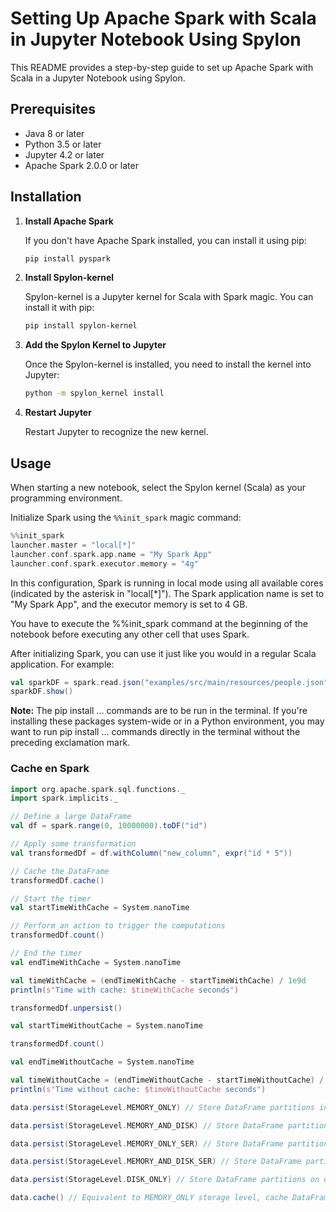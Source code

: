 # Setting Up Apache Spark with Scala in Jupyter Notebook Using Spylon

This README provides a step-by-step guide to set up Apache Spark with Scala in a Jupyter Notebook using Spylon.

## Prerequisites

- Java 8 or later
- Python 3.5 or later
- Jupyter 4.2 or later
- Apache Spark 2.0.0 or later

## Installation

1. **Install Apache Spark**

    If you don't have Apache Spark installed, you can install it using pip:

    ```bash
    pip install pyspark
    ```

2. **Install Spylon-kernel**

    Spylon-kernel is a Jupyter kernel for Scala with Spark magic. You can install it with pip:

    ```bash
    pip install spylon-kernel
    ```

3. **Add the Spylon Kernel to Jupyter**

    Once the Spylon-kernel is installed, you need to install the kernel into Jupyter:

    ```bash
    python -m spylon_kernel install
    ```

4. **Restart Jupyter**

    Restart Jupyter to recognize the new kernel.

## Usage

When starting a new notebook, select the Spylon kernel (Scala) as your programming environment.

Initialize Spark using the `%%init_spark` magic command:

```scala
%%init_spark
launcher.master = "local[*]"
launcher.conf.spark.app.name = "My Spark App"
launcher.conf.spark.executor.memory = "4g"
```
In this configuration, Spark is running in local mode using all available cores (indicated by the asterisk in "local[*]"). The Spark application name is set to "My Spark App", and the executor memory is set to 4 GB.

You have to execute the %%init_spark command at the beginning of the notebook before executing any other cell that uses Spark.

After initializing Spark, you can use it just like you would in a regular Scala application. For example:

```scala
val sparkDF = spark.read.json("examples/src/main/resources/people.json")
sparkDF.show()
```
<b>Note:</b> The pip install ... commands are to be run in the terminal. If you're installing these packages system-wide or in a Python environment, you may want to run pip install ... commands directly in the terminal without the preceding exclamation mark.


### Cache en Spark 

```scala
import org.apache.spark.sql.functions._
import spark.implicits._

// Define a large DataFrame
val df = spark.range(0, 10000000).toDF("id")

// Apply some transformation
val transformedDf = df.withColumn("new_column", expr("id * 5"))

// Cache the DataFrame
transformedDf.cache()

// Start the timer
val startTimeWithCache = System.nanoTime

// Perform an action to trigger the computations
transformedDf.count()

// End the timer
val endTimeWithCache = System.nanoTime

val timeWithCache = (endTimeWithCache - startTimeWithCache) / 1e9d
println(s"Time with cache: $timeWithCache seconds")

transformedDf.unpersist()

val startTimeWithoutCache = System.nanoTime

transformedDf.count()

val endTimeWithoutCache = System.nanoTime

val timeWithoutCache = (endTimeWithoutCache - startTimeWithoutCache) / 1e9d
println(s"Time without cache: $timeWithoutCache seconds")
```
```scala
data.persist(StorageLevel.MEMORY_ONLY) // Store DataFrame partitions in memory only === data.cache()

data.persist(StorageLevel.MEMORY_AND_DISK) // Store DataFrame partitions in memory and spill to disk if necessary

data.persist(StorageLevel.MEMORY_ONLY_SER) // Store DataFrame partitions in memory after serializing them

data.persist(StorageLevel.MEMORY_AND_DISK_SER) // Store DataFrame partitions in memory after serializing them, spill to disk if necessary

data.persist(StorageLevel.DISK_ONLY) // Store DataFrame partitions on disk only

data.cache() // Equivalent to MEMORY_ONLY storage level, cache DataFrame partitions in memory
```
